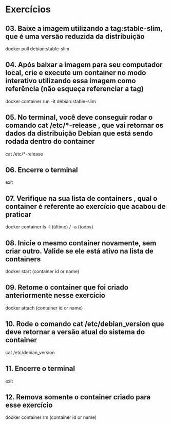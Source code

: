 # Exercícios

## 03. Baixe a imagem utilizando a tag:stable-slim, que é uma versão reduzida da distribuição

docker pull debian:stable-slim

## 04. Após baixar a imagem para seu computador local, crie e execute um container no modo interativo utilizando essa imagem como referência (não esqueça referenciar a tag)

docker container run -it debian:stable-slim

## 05. No terminal, você deve conseguir rodar o comando cat /etc/*-release , que vai retornar os dados da distribuição Debian que está sendo rodada dentro do container

cat /etc/*-release

## 06. Encerre o terminal

exit

## 07. Verifique na sua lista de containers , qual o container é referente ao exercício que acabou de praticar

docker container ls -l (último) / -a (todos)

## 08. Inicie o mesmo container novamente, sem criar outro. Valide se ele está ativo na lista de containers

docker start (container id or name)

## 09. Retome o container que foi criado anteriormente nesse exercício

docker attach (container id or name)

## 10. Rode o comando cat /etc/debian_version que deve retornar a versão atual do sistema do container

cat /etc/debian_version

## 11. Encerre o terminal

exit

## 12. Remova somente o container criado para esse exercício

docker container rm (container id or name)
